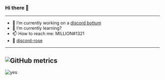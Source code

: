 ### Hi there 👋

---

- 🔭 I’m currently working on a [discord bottum](https://github.com/Million900o/terano-rose)
- 🌱 I’m currently learning?
- 📫 How to reach me: MILLION#1321
- 🌹 [discord-rose](https://github.com/discord-rose/discord-rose)
---
![GitHub metrics](https://metrics.lecoq.io/million900o?languages=1&gists=1&followup=1)
---

![yes](https://github-readme-stats.vercel.app/api?username=Million900o&show_icons=true&theme=highcontrast)
